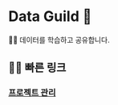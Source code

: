 # Data Guild 👋

🙋‍♀️ 데이터를 학습하고 공유합니다.

## 👩‍💻 빠른 링크

### [프로젝트 관리](https://github.com/orgs/nds-initial-data/projects/2)
